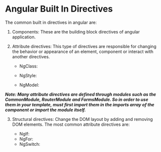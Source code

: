 # Angular Built In Directives

The common built in directives in angular are:

1. Components: These are the building block directives of angular application.

2. Attribute directives: This type of directives are responsible for changing the behavior or  appearance of an element, component or interact with another directives. 

    - NgClass: 

    - NgStyle: 
    
    - NgModel: 

***Note: Many attribute directives are defined through modules such as the CommonModule, RouterModule and FormsModule. So in order to use them in your template, must first import them in the imports array of the component or import the module itself.***

3. Structural directives: Change the DOM layout by adding and removing DOM elements. The most common attribute directives are: 

    - NgIf: 
    - NgFor:
    - NgSwitch: 